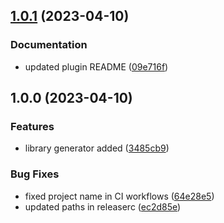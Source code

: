 ## [1.0.1](https://github.com/nxfullstack/harbor-master/compare/v1.0.0...v1.0.1) (2023-04-10)


### Documentation

* updated plugin README ([09e716f](https://github.com/nxfullstack/harbor-master/commit/09e716f907e34bb5b74be5c88f4466a9ce1e68ee))

## 1.0.0 (2023-04-10)

### Features

- library generator added ([3485cb9](https://github.com/nxfullstack/harbor-master/commit/3485cb99fc8e49fe7695ddb3685b753ded19d5ae))

### Bug Fixes

- fixed project name in CI workflows ([64e28e5](https://github.com/nxfullstack/harbor-master/commit/64e28e58bd57367933de7fbc38be05b9166b7634))
- updated paths in releaserc ([ec2d85e](https://github.com/nxfullstack/harbor-master/commit/ec2d85e6fc18a2c166de716eb6e06cb4ecaa303a))
